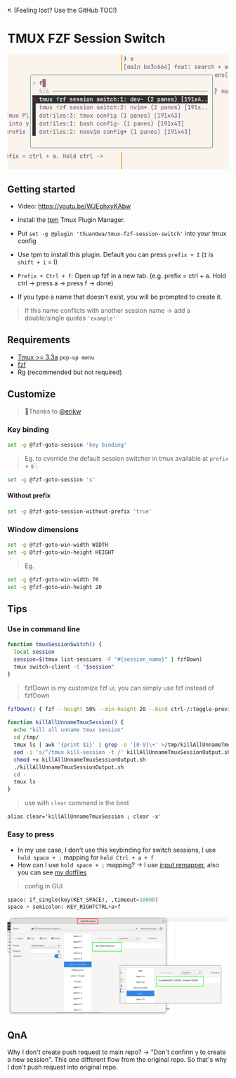 ↖️ (Feeling lost? Use the GitHub TOC!)

# TMUX FZF Session Switch

![preview img](/img/preview.png)

## Getting started

- Video: https://youtu.be/WJEphxyKAbw
- Install the [tpm](https://github.com/tmux-plugins/tpm) Tmux Plugin Manager.
- Put `set -g @plugin 'thuanOwa/tmux-fzf-session-switch'` into your tmux config
- Use tpm to install this plugin. Default you can press `prefix + I` (`I` is
  `shift + i` = I)

- `Prefix + Ctrl + f`: Open up fzf in a new tab. (e.g. prefix = ctrl + a. Hold ctrl ->
  press a -> press f -> done)
- If you type a name that doesn't exist, you will be prompted to create it.

> If this name conflicts with another session name -> add a double/single quotes `'example'`

## Requirements

- [Tmux >= 3.3a](https://github.com/thuanowa/tmux-fzf-session-switch/pull/5/files) `pop-up menu`
- [fzf](https://github.com/junegunn/fzf)
- Rg (recommended but not required)

## Customize

> 🫰Thanks to [@erikw](https://github.com/erikw)

### Key binding

```bash
set -g @fzf-goto-session 'key binding'
```

> Eg. to override the default session switcher in tmux available at `prefix` + s`:

```bash
set -g @fzf-goto-session 's'
```

#### Without prefix

```bash
set -g @fzf-goto-session-without-prefix 'true'
```

### Window dimensions

```bash
set -g @fzf-goto-win-width WIDTH
set -g @fzf-goto-win-height HEIGHT
```

> Eg.

```bash
set -g @fzf-goto-win-width 70
set -g @fzf-goto-win-height 20
```

## Tips

### Use in command line

```bash
function tmuxSessionSwitch() {
  local session
  session=$(tmux list-sessions -F "#{session_name}" | fzfDown)
  tmux switch-client -t "$session"
}
```

> fzfDown is my customize fzf ui, you can simply use fzf instead of fzfDown

```bash
fzfDown() { fzf --height 50% --min-height 20 --bind ctrl-/:toggle-preview "$@" --reverse }
```

```bash
function killAllUnnameTmuxSession() {
  echo "kill all unname tmux session"
  cd /tmp/
  tmux ls | awk '{print $1}' | grep -o '[0-9]\+' >/tmp/killAllUnnameTmuxSessionOutput.sh
  sed -i 's/^/tmux kill-session -t /' killAllUnnameTmuxSessionOutput.sh
  chmod +x killAllUnnameTmuxSessionOutput.sh
  ./killAllUnnameTmuxSessionOutput.sh
  cd -
  tmux ls
}
```

> use with `clear` command is the best

```
alias clear='killAllUnnameTmuxSession ; clear -x'
```

### Easy to press

- In my use case, I don't use this keybinding for switch sessions, I use `hold space + ;` mapping for `hold Ctrl + a + f`
- How can I use `hold space + ;` mapping?
  -> I use [input remapper](https://github.com/sezanzeb/input-remapper), also you can see [my dotfiles](https://github.com/thuanOwa/dotfiles)

> config in GUI

```python
space: if_single(key(KEY_SPACE), ,timeout=10000)
space + semicolon: KEY_RIGHTCTRL+a+f
```

![input remapper][img_input_remapper]

[img_input_remapper]: ./img/input_remapper.png

## QnA

Why I don't create push request to main repo?
-> "Don't confirm `y` to create a new session". This one different flow from the original repo. So that's why I don't push request into original repo.
